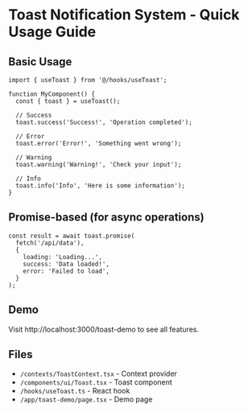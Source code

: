 # Toast Notification System - Quick Usage Guide

## Basic Usage

```tsx
import { useToast } from '@/hooks/useToast';

function MyComponent() {
  const { toast } = useToast();

  // Success
  toast.success('Success!', 'Operation completed');

  // Error
  toast.error('Error!', 'Something went wrong');

  // Warning
  toast.warning('Warning!', 'Check your input');

  // Info
  toast.info('Info', 'Here is some information');
}
```

## Promise-based (for async operations)

```tsx
const result = await toast.promise(
  fetch('/api/data'),
  {
    loading: 'Loading...',
    success: 'Data loaded!',
    error: 'Failed to load',
  }
);
```

## Demo

Visit http://localhost:3000/toast-demo to see all features.

## Files

- `/contexts/ToastContext.tsx` - Context provider
- `/components/ui/Toast.tsx` - Toast component
- `/hooks/useToast.ts` - React hook
- `/app/toast-demo/page.tsx` - Demo page